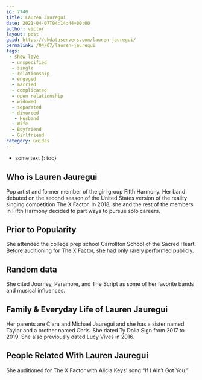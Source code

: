 ```yaml
---
id: 7740
title: Lauren Jauregui
date: 2021-04-07T04:14:44+00:00
author: victor
layout: post
guid: https://ukdataservers.com/lauren-jauregui/
permalink: /04/07/lauren-jauregui
tags:
 - show love
  - unspecified
  - single
  - relationship
  - engaged
  - married
  - complicated
  - open relationship
  - widowed
  - separated
  - divorced
   - Husband
  - Wife
  - Boyfriend
  - Girlfriend
category: Guides
---
```


* some text
{: toc}


## Who is Lauren Jauregui



Pop artist and former member of the girl group Fifth Harmony. Her band debuted on the second season of the United States version of the reality singing competition The X Factor. In 2018, she and the rest of the members in Fifth Harmony decided to part ways to pursue solo careers.

                
                
                
## Prior to Popularity



She attended the college prep school Carrollton School of the Sacred Heart. Before auditioning for The X Factor, she had only rarely performed publicly.

                
                
                
## Random data



She cited Journey, Paramore, and The Script as some of her favorite bands and musical influences.

                
                
                
## Family & Everyday Life of Lauren Jauregui



Her parents are Clara and Michael Jauregui and she has a sister named Taylor and a brother named Chris. She dated Ty Dolla Sign from 2017 to 2019. She also previously dated Lucy Vives in 2016.

                
                
                
## People Related With Lauren Jauregui



She auditioned for The X Factor with Alicia Keys&#8217; song &#8220;If I Ain&#8217;t Got You.&#8221; 

                
              
            
          
          
          